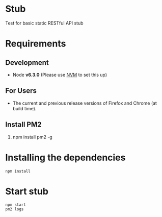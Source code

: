 # Stub
Test for basic static RESTful API stub

# Requirements
## Development
 - Node **v6.3.0** (Please use [NVM](https://github.com/creationix/nvm) to set this up)

## For Users
 - The current and previous release versions of Firefox and Chrome (at build time).

## Install PM2
1. npm install pm2 -g

# Installing the dependencies
```
npm install
```

# Start stub
```
npm start
pm2 logs
```
